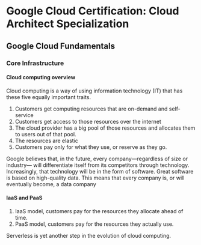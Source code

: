 # Google Cloud Certification: Cloud Architect Specialization

## Google Cloud Fundamentals

### Core Infrastructure

#### Cloud computing overview
Cloud computing is a way of using information technology (IT) that has these five equally important traits.
1. Customers get computing resources that are on-demand and self-service
2. Customers get access to those resources over the internet
3. The cloud provider has a big pool of those resources and allocates them to users out of that pool.
4. The resources are elastic
5. Customers pay only for what they use, or reserve as they go.

Google believes that, in the future, every company—regardless of size or industry— will differentiate itself from its competitors through technology. Increasingly, that technology will be in the form of software. Great software is based on high-quality data. This means that every company is, or will eventually become, a data company


#### IaaS and PaaS

1. IaaS model, customers pay for the resources they allocate ahead of time.
2. PaaS model, customers pay for the resources they actually use.

Serverless is yet another step in the evolution of cloud computing.
